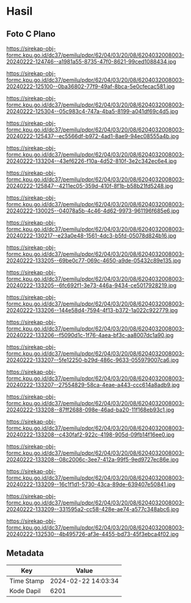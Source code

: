 # Hasil

## Foto C Plano

https://sirekap-obj-formc.kpu.go.id/dc37/pemilu/pdpr/62/04/03/20/08/6204032008003-20240222-124746--a1981a55-8735-47f0-8621-99ced1088434.jpg

https://sirekap-obj-formc.kpu.go.id/dc37/pemilu/pdpr/62/04/03/20/08/6204032008003-20240222-125100--0ba36802-77f9-49af-8bca-5e0cfecac581.jpg

https://sirekap-obj-formc.kpu.go.id/dc37/pemilu/pdpr/62/04/03/20/08/6204032008003-20240222-125304--05c983c4-747a-4ba5-8199-a041df69c4d5.jpg

https://sirekap-obj-formc.kpu.go.id/dc37/pemilu/pdpr/62/04/03/20/08/6204032008003-20240222-125437--ec5566df-b972-4ad1-8ae9-94ec08555a4b.jpg

https://sirekap-obj-formc.kpu.go.id/dc37/pemilu/pdpr/62/04/03/20/08/6204032008003-20240222-133204--43ef6226-f10a-4d52-810f-3e2c342ec6e4.jpg

https://sirekap-obj-formc.kpu.go.id/dc37/pemilu/pdpr/62/04/03/20/08/6204032008003-20240222-125847--4211ec05-359d-410f-8f1b-b58b21fd5248.jpg

https://sirekap-obj-formc.kpu.go.id/dc37/pemilu/pdpr/62/04/03/20/08/6204032008003-20240222-130025--04078a5b-4c46-4d62-9973-961196f685e6.jpg

https://sirekap-obj-formc.kpu.go.id/dc37/pemilu/pdpr/62/04/03/20/08/6204032008003-20240222-130217--e23a0e48-1561-4dc3-b5fd-05078d824b16.jpg

https://sirekap-obj-formc.kpu.go.id/dc37/pemilu/pdpr/62/04/03/20/08/6204032008003-20240222-133205--69be0c77-069c-4650-a9de-05432c89e135.jpg

https://sirekap-obj-formc.kpu.go.id/dc37/pemilu/pdpr/62/04/03/20/08/6204032008003-20240222-133205--6fc692f1-3e73-446a-9434-ce5017928219.jpg

https://sirekap-obj-formc.kpu.go.id/dc37/pemilu/pdpr/62/04/03/20/08/6204032008003-20240222-133206--144e58d4-7594-4f13-b372-1a022c922779.jpg

https://sirekap-obj-formc.kpu.go.id/dc37/pemilu/pdpr/62/04/03/20/08/6204032008003-20240222-133206--f5090d1c-1f76-4aea-bf3c-aa8007dc1a90.jpg

https://sirekap-obj-formc.kpu.go.id/dc37/pemilu/pdpr/62/04/03/20/08/6204032008003-20240222-133207--5fe12250-b29d-486c-9633-055979007ca6.jpg

https://sirekap-obj-formc.kpu.go.id/dc37/pemilu/pdpr/62/04/03/20/08/6204032008003-20240222-133207--27554829-58ca-4eae-a443-ccc614a8adb9.jpg

https://sirekap-obj-formc.kpu.go.id/dc37/pemilu/pdpr/62/04/03/20/08/6204032008003-20240222-133208--87ff2688-098e-46ad-ba20-11f168eb93c1.jpg

https://sirekap-obj-formc.kpu.go.id/dc37/pemilu/pdpr/62/04/03/20/08/6204032008003-20240222-133208--c430faf2-922c-4198-905d-09fb14f16ee0.jpg

https://sirekap-obj-formc.kpu.go.id/dc37/pemilu/pdpr/62/04/03/20/08/6204032008003-20240222-133208--08c2006c-3ee7-412a-99f5-9ed9727ec86e.jpg

https://sirekap-obj-formc.kpu.go.id/dc37/pemilu/pdpr/62/04/03/20/08/6204032008003-20240222-133209--16c1f1d1-5730-43ca-89de-639407e50841.jpg

https://sirekap-obj-formc.kpu.go.id/dc37/pemilu/pdpr/62/04/03/20/08/6204032008003-20240222-133209--331595a2-cc58-428e-ae74-a577c348abc6.jpg

https://sirekap-obj-formc.kpu.go.id/dc37/pemilu/pdpr/62/04/03/20/08/6204032008003-20240222-132530--4b495726-af3e-4455-bd73-45f3ebca4f02.jpg


## Metadata

| Key        | Value               |
| ---------- | ------------------- |
| Time Stamp | 2024-02-22 14:03:34 |
| Kode Dapil | 6201                |



